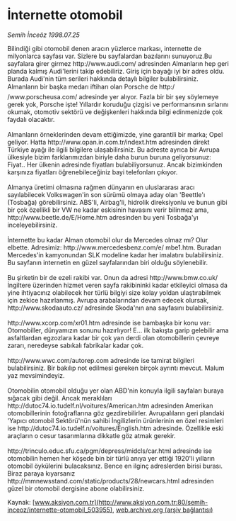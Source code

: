 # İnternette otomobil

*Semih İnceöz 1998.07.25*

<div class="pNewsDetailMainContent ctx_content" itemprop="articleBody">
 Bilindiği gibi otomobil denen aracın yüzlerce markası, internette de milyonlarca sayfası var. Sizlere bu sayfalardan bazılarını sunuyoruz.Bu sayfalara girer girmez http://www.audi.com/ adresinden Almanların hep geri planda kalmış Audi'lerini takip edebiliriz. Giriş için bayağı iyi bir adres oldu. Burada Audi'nin tüm serileri hakkında detaylı bilgiler  bulabilirsiniz. Almanların bir başka medarı iftiharı olan Porsche de http:/ /www.porscheusa.com/ adresinde yer alıyor. Fazla bir bir şey söylemeye gerek yok, Porsche işte! Yıllardır koruduğu çizgisi ve performansının sırlarını okumak, otomotiv sektörü ve değişkenleri hakkında bilgi edinmenizde çok faydalı olacaktır.
 <br/>
 <br/>
 Almanların örneklerinden devam ettiğimizde, yine garantili bir marka; Opel geliyor. Hatta http://www.opan.in.com.tr/indext.htm adresinden direkt Türkiye ayağı ile ilgili bilgilere ulaşabilirsiniz. Bu adreste ayrıca bir Avrupa ülkesiyle bizim farklarımızdan biriyle daha burun buruna geliyorsunuz: Fiyat.. Her ülkenin adresinde fiyatları bulabiliyorsunuz. Ancak bizimkinden karşınıza fiyatları öğrenebileceğiniz bayi telefonları çıkıyor.
 <br/>
 <br/>
 Almanya üretimi olmasına rağmen dünyanın en uluslararası aracı sayılabilecek Volkswagen'in son sürümü olmaya aday olan 'Beettle'ı (Tosbağa) görebilirsiniz. ABS'li, Airbag'li, hidrolik direksiyonlu ve bunun gibi bir çok özellikli bir VW ne kadar eskisinin havasını verir bilinmez ama, http://www.beetle.de/E/Home.htm adresinden bu yeni Tosbağa'yı inceleyebilirsiniz.
 <br/>
 <br/>
 İnternette bu kadar Alman otomobil olur da Mercedes olmaz mı? Olur elbette. Adresimiz: http://www.mercedesbenz.com/e/ mbe1.htm. Buradan Mercedes'in kamyonundan SLK modeline kadar her imalatını bulabilirsiniz. Bu sayfanın internetin en güzel sayfalarından biri olduğu söylenebilir.
 <br/>
 <br/>
 Bu şirketin bir de ezeli rakibi var. Onun da adresi http://www.bmw.co.uk/ İngiltere üzerinden hizmet veren sayfa rakibininki kadar etkileyici olmasa da yine ihtiyacınız olabilecek her türlü bilgiyi size kolay yoldan ulaştırabilmek için zekice hazırlanmış. Avrupa arabalarından devam edecek olursak, http://www.skodaauto.cz/ adresinde Skoda'nın ana sayfasını bulabilirsiniz.
 <br/>
 <br/>
 http://www.xcorp.com/xr01.htm adresinde ise bambaşka bir konu var: Otomobiller, dünyamızın sonunu hazırlıyor! E... ilk bakışta garip gelebilir ama asfaltlardan egzozlara kadar bir çok yan derdi olan otomobillerin çevreye zararı, neredeyse sabıkalı fabrikalar kadar çok.
 <br/>
 <br/>
 http://www.wwc.com/autorep.com adresinde ise tamirat bilgileri bulabilirsiniz. Bir bakılıp not edilmesi gereken birçok ayrıntı mevcut. Malum yaz mevsimindeyiz.
 <br/>
 <br/>
 Otomobilin otomobil olduğu yer olan ABD'nin konuyla ilgili sayfaları buraya sığacak gibi değil. Ancak meraklıları http://dutoc74.io.tudelf.nl/voitures/American.htm adresinden Amerikan otomobillerinin fotoğraflarına göz gezdirebilirler. Avrupalıların geri plandaki 'Yapıcı otomobil Sektörü'nün sahibi İngilizlerin ürünlerinin en özel resimleri ise http://dutoc74.io.tudelf.n/voitures/English.htm adresinde. Özellikle eski araçların o cesur tasarımlarına dikkatle göz atmak gerekir.
 <br/>
 <br/>
 http://trinculo.educ.sfu.ca/pgm/depress/midcls/car.html adresinde ise otomobilin hemen her köşede bin bir türlü anıya yer ettiği 1920'li yılların otomobil öykülerini bulacaksınız. Bence en ilginç adreslerden birisi burası. Biraz paraya kıyarsanız http://mmnewsstand.com/static/products/28/newcars.html adresinden güzel bir otomobil dergisine abone olabilirsiniz.
 <br/>
</div>


Kaynak: [www.aksiyon.com.tr](http://www.aksiyon.com.tr:80/semih-inceoz/internette-otomobil_503955), [web.archive.org (arşiv bağlantısı)](http://web.archive.org/web/20151120071742/http://www.aksiyon.com.tr:80/semih-inceoz/internette-otomobil_503955)
